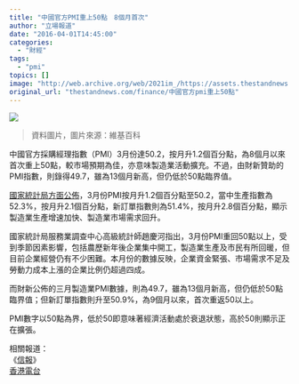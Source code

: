 ```yaml
---
title: "中國官方PMI重上50點　8個月首次"
author: "立場報道"
date: "2016-04-01T14:45:00"
categories:
  - "財經"
tags:
  - "pmi"
topics: []
image: "http://web.archive.org/web/2021im_/https://assets.thestandnews.com/media/photos/Electronics_factory_in_Shenzhen_clsGI.png"
original_url: "thestandnews.com/finance/中國官方pmi重上50點"
---
```

![](http://web.archive.org/web/2021im_/https://assets.thestandnews.com/media/photos/Electronics_factory_in_Shenzhen_clsGI.png)
> 資料圖片，圖片來源：維基百科

中國官方採購經理指數（PMI）3月份達50.2，按月升1.2個百分點，為8個月以來首次重上50點，較市場預期為佳，亦意味製造業活動擴充。不過，由財新贊助的PMI指數，則錄得49.7，雖為13個月新高，但仍低於50點臨界值。

[國家統計局方面公佈](http://web.archive.org/web/20211229061412/http://www.stats.gov.cn/tjsj/zxfb/201604/t20160401_1338749.html)，3月份PMI按月升1.2個百分點至50.2，當中生產指數為52.3%，按月升2.1個百分點，新訂單指數則為51.4%，按月升2.8個百分點，顯示製造業生產增速加快、製造業市場需求回升。

國家統計局服務業調查中心高級統計師趙慶河指出，3月份PMI重回50點以上，受到季節因素影響，包括農歷新年後企業集中開工，製造業生產及市民有所回暖，但目前企業經營仍有不少困難。本月份的數據反映，企業資金緊張、市場需求不足及勞動力成本上漲的企業比例仍超過四成。

而財新公佈的三月製造業PMI數據，則為49.7，雖為13個月新高，但仍低於50點臨界值；但新訂單指數則升至50.9%，為9個月以來，首次重返50以上。

PMI數字以50點為界，低於50即意味著經濟活動處於衰退狀態，高於50則顯示正在擴張。

相關報道：  
《[信報](http://web.archive.org/web/20211229061412/http://www2.hkej.com/instantnews/china/article/1274926)》  
[香港電台](http://web.archive.org/web/20211229061412/http://news.rthk.hk/rthk/ch/component/k2/1251962-20160401.htm?spTabChangeable=0)